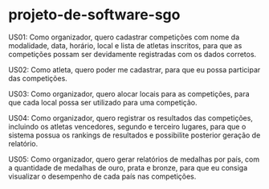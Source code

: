 # projeto-de-software-sgo

US01: Como organizador, quero cadastrar competições com nome da modalidade, data, horário, local e lista de atletas inscritos, para que as competições possam ser devidamente registradas com os dados corretos.

US02: Como atleta, quero poder me cadastrar, para que eu possa participar das competições.

US03: Como organizador, quero alocar locais para as competições, para que cada local possa ser utilizado para uma competição.

US04: Como organizador, quero registrar os resultados das competições, incluindo os atletas vencedores, segundo e terceiro lugares, para que o sistema possua os rankings de resultados e possibilite posterior geração de relatório.

US05: Como organizador, quero gerar relatórios de medalhas por país, com a quantidade de medalhas de ouro, prata e bronze, para que eu consiga visualizar o desempenho de cada país nas competições.
